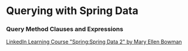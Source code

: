# Querying with Spring Data
### Query Method Clauses and Expressions

[LinkedIn Learning Course "Spring:Spring Data 2" by Mary Ellen Bowman](http://bit.ly/SpringData)
